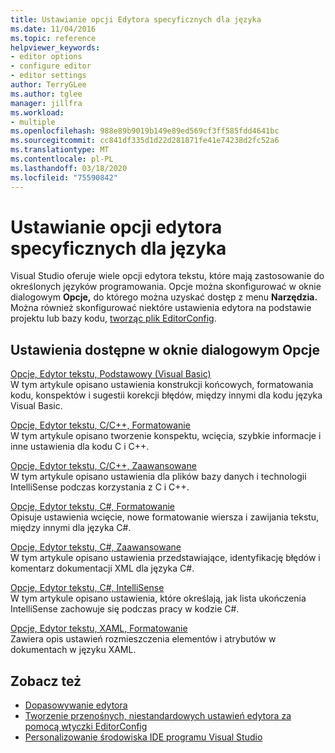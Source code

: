 ```yaml
---
title: Ustawianie opcji Edytora specyficznych dla języka
ms.date: 11/04/2016
ms.topic: reference
helpviewer_keywords:
- editor options
- configure editor
- editor settings
author: TerryGLee
ms.author: tglee
manager: jillfra
ms.workload:
- multiple
ms.openlocfilehash: 988e89b9019b149e89ed569cf3ff585fdd4641bc
ms.sourcegitcommit: cc841df335d1d22d281871fe41e74238d2fc52a6
ms.translationtype: MT
ms.contentlocale: pl-PL
ms.lasthandoff: 03/18/2020
ms.locfileid: "75590842"
---
```

# <a name="set-language-specific-editor-options"></a>Ustawianie opcji edytora specyficznych dla języka

Visual Studio oferuje wiele opcji edytora tekstu, które mają zastosowanie do określonych języków programowania. Opcje można skonfigurować w oknie dialogowym **Opcje,** do którego można uzyskać dostęp z menu **Narzędzia.** Można również skonfigurować niektóre ustawienia edytora na podstawie projektu lub bazy kodu, [tworząc plik EditorConfig](../../ide/create-portable-custom-editor-options.md).

## <a name="settings-available-in-the-options-dialog-box"></a>Ustawienia dostępne w oknie dialogowym Opcje

[Opcje, Edytor tekstu, Podstawowy (Visual Basic)](../../ide/reference/options-text-editor-basic-visual-basic.md)\
W tym artykule opisano ustawienia konstrukcji końcowych, formatowania kodu, konspektów i sugestii korekcji błędów, między innymi dla kodu języka Visual Basic.

[Opcje, Edytor tekstu, C/C++, Formatowanie](../../ide/reference/options-text-editor-c-cpp-formatting.md)\
W tym artykule opisano tworzenie konspektu, wcięcia, szybkie informacje i inne ustawienia dla kodu C i C++.

[Opcje, Edytor tekstu, C/C++, Zaawansowane](../../ide/reference/options-text-editor-c-cpp-advanced.md)\
W tym artykule opisano ustawienia dla plików bazy danych i technologii IntelliSense podczas korzystania z C i C++.

[Opcje, Edytor tekstu, C#, Formatowanie](../../ide/reference/options-text-editor-csharp-formatting.md)\
Opisuje ustawienia wcięcie, nowe formatowanie wiersza i zawijania tekstu, między innymi dla języka C#.

[Opcje, Edytor tekstu, C#, Zaawansowane](../../ide/reference/options-text-editor-csharp-advanced.md)\
W tym artykule opisano ustawienia przedstawiające, identyfikację błędów i komentarz dokumentacji XML dla języka C#.

[Opcje, Edytor tekstu, C#, IntelliSense](../../ide/reference/options-text-editor-csharp-intellisense.md)\
W tym artykule opisano ustawienia, które określają, jak lista ukończenia IntelliSense zachowuje się podczas pracy w kodzie C#.

[Opcje, Edytor tekstu, XAML, Formatowanie](../../ide/reference/options-text-editor-xaml-formatting.md)\
Zawiera opis ustawień rozmieszczenia elementów i atrybutów w dokumentach w języku XAML.

## <a name="see-also"></a>Zobacz też

- [Dopasowywanie edytora](../how-to-change-text-case-in-the-editor.md)
- [Tworzenie przenośnych, niestandardowych ustawień edytora za pomocą wtyczki EditorConfig](../../ide/create-portable-custom-editor-options.md)
- [Personalizowanie środowiska IDE programu Visual Studio](../../ide/personalizing-the-visual-studio-ide.md)
